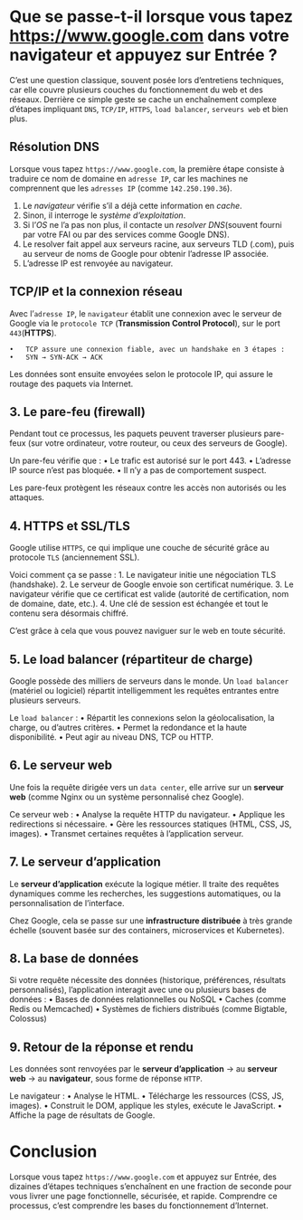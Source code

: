 # Que se passe-t-il lorsque vous tapez https://www.google.com dans votre navigateur et appuyez sur Entrée ?
C’est une question classique, souvent posée lors d’entretiens techniques, car elle couvre plusieurs couches du fonctionnement du web et des réseaux. Derrière ce simple geste se cache un enchaînement complexe d’étapes impliquant `DNS`, `TCP/IP`, `HTTPS`, `load balancer`, `serveurs web` et bien plus.

## Résolution DNS
Lorsque vous tapez `https://www.google.com`, la première étape consiste à traduire ce nom de domaine en `adresse IP`, car les machines ne comprennent que les `adresses IP` (comme `142.250.190.36`).

1.	Le _navigateur_ vérifie s’il a déjà cette information en _cache_.
2.	Sinon, il interroge le _système d’exploitation_.
3.	Si l’_OS_ ne l’a pas non plus, il contacte un _resolver DNS_(souvent fourni par votre FAI ou par des services comme Google DNS).
4.	Le resolver fait appel aux serveurs racine, aux serveurs TLD (.com), puis au serveur de noms de Google pour obtenir l’adresse IP associée.
5.	L’adresse IP est renvoyée au navigateur.

## TCP/IP et la connexion réseau
Avec l’`adresse IP`, le `navigateur` établit une connexion avec le serveur de Google via le `protocole TCP` (__Transmission Control Protocol__), sur le port `443`(__HTTPS__).

	•	TCP assure une connexion fiable, avec un handshake en 3 étapes :
	•	SYN → SYN-ACK → ACK

Les données sont ensuite envoyées selon le protocole IP, qui assure le routage des paquets via Internet.

## 3. Le pare-feu (firewall)

Pendant tout ce processus, les paquets peuvent traverser plusieurs pare-feux (sur votre ordinateur, votre routeur, ou ceux des serveurs de Google).

Un pare-feu vérifie que :
	•	Le trafic est autorisé sur le port 443.
	•	L’adresse IP source n’est pas bloquée.
	•	Il n’y a pas de comportement suspect.

Les pare-feux protègent les réseaux contre les accès non autorisés ou les attaques.

## 4. HTTPS et SSL/TLS

Google utilise `HTTPS`, ce qui implique une couche de sécurité grâce au protocole `TLS` (anciennement SSL).

Voici comment ça se passe :
	1.	Le navigateur initie une négociation TLS (handshake).
	2.	Le serveur de Google envoie son certificat numérique.
	3.	Le navigateur vérifie que ce certificat est valide (autorité de certification, nom de domaine, date, etc.).
	4.	Une clé de session est échangée et tout le contenu sera désormais chiffré.

C’est grâce à cela que vous pouvez naviguer sur le web en toute sécurité.

## 5. Le load balancer (répartiteur de charge)

Google possède des milliers de serveurs dans le monde. Un `load balancer` (matériel ou logiciel) répartit intelligemment les requêtes entrantes entre plusieurs serveurs.

Le `load balancer` :
	•	Répartit les connexions selon la géolocalisation, la charge, ou d’autres critères.
	•	Permet la redondance et la haute disponibilité.
	•	Peut agir au niveau DNS, TCP ou HTTP.

## 6. Le serveur web

Une fois la requête dirigée vers un `data center`, elle arrive sur un __serveur web__ (comme Nginx ou un système personnalisé chez Google).

Ce serveur web :
	•	Analyse la requête HTTP du navigateur.
	•	Applique les redirections si nécessaire.
	•	Gère les ressources statiques (HTML, CSS, JS, images).
	•	Transmet certaines requêtes à l’application serveur.

## 7. Le serveur d’application

Le __serveur d’application__ exécute la logique métier. Il traite des requêtes dynamiques comme les recherches, les suggestions automatiques, ou la personnalisation de l’interface.

Chez Google, cela se passe sur une __infrastructure distribuée__ à très grande échelle (souvent basée sur des containers, microservices et Kubernetes).

## 8. La base de données

Si votre requête nécessite des données (historique, préférences, résultats personnalisés), l’application interagit avec une ou plusieurs bases de données :
	•	Bases de données relationnelles ou NoSQL
	•	Caches (comme Redis ou Memcached)
	•	Systèmes de fichiers distribués (comme Bigtable, Colossus)

## 9. Retour de la réponse et rendu

Les données sont renvoyées par le __serveur d’application__ → au __serveur web__ → au __navigateur__, sous forme de réponse `HTTP`.

Le navigateur :
	•	Analyse le HTML.
	•	Télécharge les ressources (CSS, JS, images).
	•	Construit le DOM, applique les styles, exécute le JavaScript.
	•	Affiche la page de résultats de Google.

# Conclusion
Lorsque vous tapez `https://www.google.com` et appuyez sur Entrée, des dizaines d’étapes techniques s’enchaînent en une fraction de seconde pour vous livrer une page fonctionnelle, sécurisée, et rapide. Comprendre ce processus, c’est comprendre les bases du fonctionnement d’Internet.